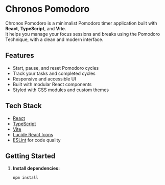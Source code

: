 # Chronos Pomodoro

Chronos Pomodoro is a minimalist Pomodoro timer application built with
**React**, **TypeScript**, and **Vite**.  
It helps you manage your focus sessions and breaks using the Pomodoro Technique,
with a clean and modern interface.

## Features

- Start, pause, and reset Pomodoro cycles
- Track your tasks and completed cycles
- Responsive and accessible UI
- Built with modular React components
- Styled with CSS modules and custom themes

## Tech Stack

- [React](https://react.dev/)
- [TypeScript](https://www.typescriptlang.org/)
- [Vite](https://vitejs.dev/)
- [Lucide React Icons](https://lucide.dev/)
- [ESLint](https://eslint.org/) for code quality

## Getting Started

1. **Install dependencies:**
   ```sh
   npm install
   ```

